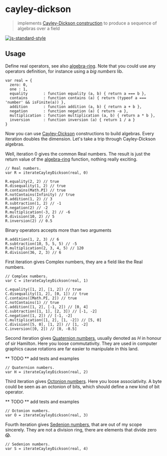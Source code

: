# cayley-dickson

> implements [Cayley-Dickson construction][1] to produce a sequence of algebras over a field

[![js-standard-style](https://cdn.rawgit.com/feross/standard/master/badge.svg)](https://github.com/feross/standard)

## Usage

Define real operators, see also [algebra-ring][2]. Note that you could use any operators definition, for instance using a *big numbers* lib.

```
var real = {
  zero: 0,
  one : 1,
  equality       : function equality (a, b) { return a === b },
  contains       : function contains (a) { return (typeof a === 'number' && isFinite(a)) },
  addition       : function addition (a, b) { return a + b },
  negation       : function negation (a) { return -a },
  multiplication : function multiplication (a, b) { return a * b },
  inversion      : function inversion (a) { return 1 / a }
}
```

Now you can use [Cayley-Dickson][1] constructions to build algebras. Every iteration doubles the dimension. Let's take a trip through Cayley-Dickson algebras.

Well, iteration 0 gives the common Real numbers. The result is just the return value of the [algebra-ring][2] function, nothing really exciting.

```
// Real numbers.
var R = iterateCayleyDickson(real, 0)

R.equality(2, 2) // true
R.disequality(1, 2) // true
R.contains(Math.PI) // true
R.notContains(Infinity) // true
R.addition(1, 2) // 3
R.subtraction(1, 2) // -1
R.negation(2) // -2
R.multiplication(-3, 2) // -6
R.division(10, 2) // 5
R.inversion(2) // 0.5
```

Binary operators accepts more than two arguments

```
R.addition(1, 2, 3) // 6
R.subtraction(10, 5, 5, 5) // -5
R.multiplication(2, 3, 4, 5) // 120
R.division(36, 2, 3) // 6
```

First iteration gives Complex numbers, they are a field like the Real numbers.

```
// Complex numbers.
var C = iterateCayleyDickson(real, 1)

C.equality([1, 2], [1, 2]) // true
C.disequality([1, 2], [0, 1]) // true
C.contains([Math.PI, 2]) // true
C.notContains(1) // true
C.addition([1, 2], [-1, 2]) // [0, 4]
C.subtraction([1, 1], [2, 3]) // [-1, -2]
C.negation([1, 2]) // [-1, -2]
C.multiplication([1, 2], [1, -2]) // [5, 0]
C.division([5, 0], [1, 2]) // [1, -2]
C.inversion([0, 2]) // [0, -0.5]
```

Second iteration gives [Quaternion numbers](https://en.wikipedia.org/wiki/Quaternion), usually denoted as *H* in honour of sir Hamilton.
Here you loose commutativity.
They are used in computer graphics cause rotations are far easier to manipulate in this land.

** TODO ** add tests and examples

```
// Quaternion numbers.
var H = iterateCayleyDickson(real, 2)
```

Third iteration gives [Octonion numbers](https://en.wikipedia.org/wiki/Octonion).
Here you loose associativity.
A byte could be seen as an octonion of bits, which should define a new kind of bit operator.

** TODO ** add tests and examples

```
// Octonion numbers.
var O = iterateCayleyDickson(real, 3)
```

Fourth iteration gives [Sedenion numbers](https://en.wikipedia.org/wiki/Sedenion), that are out of my scope sincerely. They are not a division ring, there are elements that divide zero 😱.

```
// Sedenion numbers.
var S = iterateCayleyDickson(real, 4)
```

  [1]: https://en.wikipedia.org/wiki/Cayley%E2%80%93Dickson_construction "Cayley-Dickson construction"
  [2]: http://npm.im/algebra-ring "algebra-ring"

